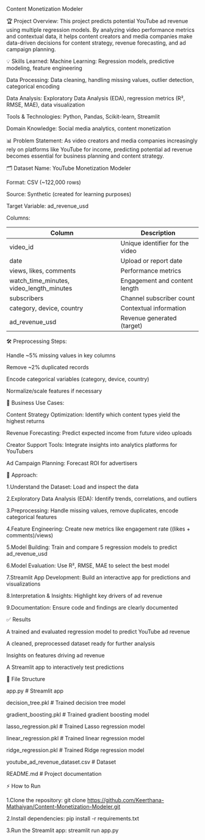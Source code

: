 Content Monetization Modeler

🏆 Project Overview:
This project predicts potential YouTube ad revenue using multiple regression models. By analyzing video performance metrics and contextual data, it helps content creators and media companies make data-driven decisions for content strategy, revenue forecasting, and ad campaign planning.

💡 Skills Learned:
Machine Learning: Regression models, predictive modeling, feature engineering

Data Processing: Data cleaning, handling missing values, outlier detection, categorical encoding

Data Analysis: Exploratory Data Analysis (EDA), regression metrics (R², RMSE, MAE), data visualization

Tools & Technologies: Python, Pandas, Scikit-learn, Streamlit

Domain Knowledge: Social media analytics, content monetization


📊 Problem Statement:
As video creators and media companies increasingly rely on platforms like YouTube for income, predicting potential ad revenue becomes essential for business planning and content strategy.

🗂 Dataset
Name: YouTube Monetization Modeler


Format: CSV (~122,000 rows)

Source: Synthetic (created for learning purposes)

Target Variable: ad_revenue_usd

Columns:

| Column                                   | Description                     |
| ---------------------------------------- | ------------------------------- |
| video_id                                 | Unique identifier for the video |
| date                                     | Upload or report date           |
| views, likes, comments                   | Performance metrics             |
| watch_time_minutes, video_length_minutes | Engagement and content length   |
| subscribers                              | Channel subscriber count        |
| category, device, country                | Contextual information          |
| ad_revenue_usd                           | Revenue generated (target)      |


🛠 Preprocessing Steps:

Handle ~5% missing values in key columns

Remove ~2% duplicated records

Encode categorical variables (category, device, country)

Normalize/scale features if necessary


🎯 Business Use Cases:

Content Strategy Optimization: Identify which content types yield the highest returns

Revenue Forecasting: Predict expected income from future video uploads

Creator Support Tools: Integrate insights into analytics platforms for YouTubers

Ad Campaign Planning: Forecast ROI for advertisers


🧩 Approach:

1.Understand the Dataset: Load and inspect the data

2.Exploratory Data Analysis (EDA): Identify trends, correlations, and outliers

3.Preprocessing: Handle missing values, remove duplicates, encode categorical features

4.Feature Engineering: Create new metrics like engagement rate ((likes + comments)/views)

5.Model Building: Train and compare 5 regression models to predict ad_revenue_usd

6.Model Evaluation: Use R², RMSE, MAE to select the best model

7.Streamlit App Development: Build an interactive app for predictions and visualizations

8.Interpretation & Insights: Highlight key drivers of ad revenue

9.Documentation: Ensure code and findings are clearly documented

✅ Results

A trained and evaluated regression model to predict YouTube ad revenue


A cleaned, preprocessed dataset ready for further analysis

Insights on features driving ad revenue

A Streamlit app to interactively test predictions

📂 File Structure

app.py                     # Streamlit app

decision_tree.pkl           # Trained decision tree model

gradient_boosting.pkl       # Trained gradient boosting model

lasso_regression.pkl        # Trained Lasso regression model

linear_regression.pkl       # Trained linear regression model

ridge_regression.pkl        # Trained Ridge regression model

youtube_ad_revenue_dataset.csv # Dataset

README.md                   # Project documentation


⚡ How to Run

1.Clone the repository:
git clone https://github.com/Keerthana-Mathaiyan/Content-Monetization-Modeler.git

2.Install dependencies:
pip install -r requirements.txt

3.Run the Streamlit app:
streamlit run app.py
